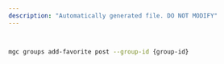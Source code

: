 ```yaml
---
description: "Automatically generated file. DO NOT MODIFY"
---
```


```bash


mgc groups add-favorite post --group-id {group-id}

```